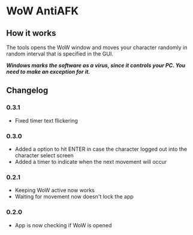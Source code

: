 # WoW AntiAFK
 
## How it works
The tools opens the WoW window and moves your character randomly in random interval that is specified in the GUI.

***Windows marks the software as a virus, since it controls your PC. You need to make an exception for it.***

## Changelog
### 0.3.1
- Fixed timer text flickering

### 0.3.0
- Added a option to hit ENTER in case the character logged out into the character select screen
- Added a timer to indicate when the next movement will occur

### 0.2.1
- Keeping WoW active now works
- Waiting for movement now doesn't lock the app

### 0.2.0
- App is now checking if WoW is opened
